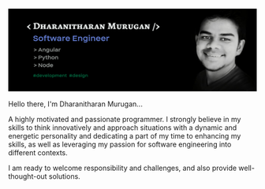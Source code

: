 ![](https://github.com/dharanithedev/dharanithedev/blob/main/bannerr.png?raw=true)

Hello there, I'm Dharanitharan Murugan...

A highly motivated and passionate programmer. I strongly believe in my skills to think innovatively and approach situations with a dynamic and energetic personality and dedicating a part of my time to enhancing my skills, as well as leveraging my passion for software engineering into different contexts.

I am ready to welcome responsibility and challenges, and also provide well-thought-out solutions.





